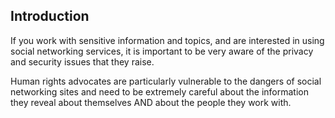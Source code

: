 ## Introduction
If you work with sensitive information and topics, and are interested in using social networking services, it is important to be very aware of the privacy and security issues that they raise. 

<!--more-->

Human rights advocates are particularly vulnerable to the dangers of social networking sites and need to be extremely careful about the information they reveal about themselves AND about the people they work with.